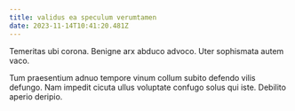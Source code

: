 ```yaml
---
title: validus ea speculum verumtamen
date: 2023-11-14T10:41:20.481Z
---
```


Temeritas ubi corona. Benigne arx abduco advoco. Uter sophismata autem vaco.

Tum praesentium adnuo tempore vinum collum subito defendo vilis defungo. Nam impedit cicuta ullus voluptate confugo solus qui iste. Debilito aperio deripio.